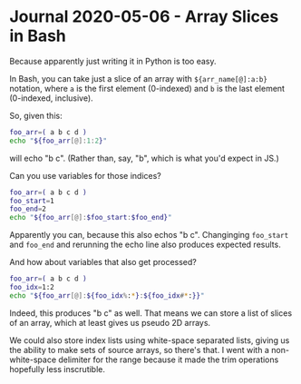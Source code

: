Journal 2020-05-06 - Array Slices in Bash
========

Because apparently just writing it in Python is too easy.

In Bash, you can take just a slice of an array with `${arr_name[@]:a:b}` notation, where `a` is the first element (0-indexed) and `b` is the last element (0-indexed, inclusive).

So, given this:

```bash
foo_arr=( a b c d )
echo "${foo_arr[@]:1:2}"
```

will echo "b c".  (Rather than, say, "b", which is what you'd expect in JS.)

Can you use variables for those indices?

```bash
foo_arr=( a b c d )
foo_start=1
foo_end=2
echo "${foo_arr[@]:$foo_start:$foo_end}"
```

Apparently you can, because this also echos "b c".  Changinging `foo_start` and `foo_end` and rerunning the echo line also produces expected results.

And how about variables that also get processed?

```bash
foo_arr=( a b c d )
foo_idx=1:2
echo "${foo_arr[@]:${foo_idx%:*}:${foo_idx#*:}}"
```

Indeed, this produces "b c" as well.  That means we can store a list of slices of an array, which at least gives us pseudo 2D arrays.

We could also store index lists using white-space separated lists, giving us the ability to make sets of source arrays, so there's that.  I went with a non-white-space delimiter for the range because it made the trim operations hopefully less inscrutible.
